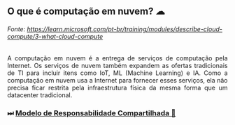 ## O que é computação em nuvem? ☁
###### Fonte: https://learn.microsoft.com/pt-br/training/modules/describe-cloud-compute/3-what-cloud-compute

<p align="justify"> A computação em nuvem é a entrega de serviços de computação pela Internet. Os serviços de nuvem também expandem as ofertas tradicionais de TI para incluir itens como IoT, ML (Machine Learning) e IA. Como a computação em nuvem usa a Internet para fornecer esses serviços, ela não precisa ficar restrita pela infraestrutura física da mesma forma que um datacenter tradicional. </a>

### ⏭ <a href="https://github.com/ofabiobatista/AZ-900/blob/main/modeloResponsabilidadeCompartilhada.md"> Modelo de Responsabilidade Compartilhada 🤝 </a>
